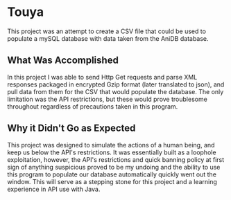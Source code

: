 # Touya
This project was an attempt to create a CSV file that could be used to populate a mySQL database with data taken from the AniDB database.

## What Was Accomplished
In this project I was able to send Http Get requests and parse XML responses packaged in encrypted Gzip format (later translated to json), and pull data from them for the CSV that would populate the database. The only limitation was the API restrictions, but these would prove troublesome throughout regardless of precautions taken in this program. 

## Why it Didn't Go as Expected
This project was designed to simulate the actions of a human being, and keep us below the API's restrictions. It was essentially built as a loophole exploitation, however, the API's restrictions and quick banning policy at first sign of anything suspicious proved to be my undoing and the ability to use this program to populate our database automatically quickly went out the window. This will serve as a stepping stone for this project and a learning experience in API use with Java.
